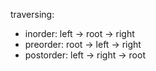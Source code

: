 traversing:
- inorder: left -> root -> right
- preorder: root -> left -> right
- postorder: left -> right -> root